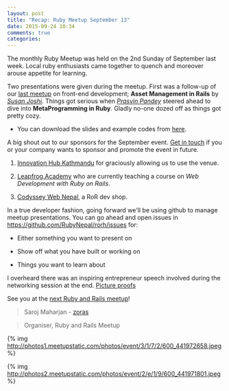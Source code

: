 ```yaml
---
layout: post
title: "Recap: Ruby Meetup September 13"
date: 2015-09-24 10:34
comments: true
categories: 
---
```


The monthly Ruby Meetup was held on the 2nd Sunday of September last week. Local ruby enthusiasts came together to quench and moreover arouse appetite for learning.

Two presentations were given during the meetup. First was a follow-up of our [last meetup](http://www.meetup.com/Nepal-Ruby-Users-Group/events/224417878/) on front-end development; **Asset Management in Rails** by [*Susan Joshi*](https://twitter.com/josisusan). Things got serious when [*Prasvin Pandey*](https://twitter.com/prasvinp) steered ahead to dive into **MetaProgramming in Ruby**. Gladly no-one dozed off as things got pretty cozy.

* You can download the slides and example codes from [here](http://www.meetup.com/Nepal-Ruby-Users-Group/files/).

A big shout out to our sponsors for the September event. [Get in touch](mailto:rubynepal.org@gmail.com) if you or your company wants to sponsor and promote the event in future.

1) [Innovation Hub Kathmandu](https://www.facebook.com/IHKathmandu) for graciously allowing us to use the venue.

2) [Leapfrog.Academy](http://leapfrog.academy/courses_ror.php) who are currently teaching a course on *Web Development with Ruby on Rails*.

3) [Codyssey Web Nepal](http://codysseynepal.com/), a RoR dev shop.

In a true developer fashion, going forward we'll be using github to manage meetup presentations. You can go ahead and open issues in https://github.com/RubyNepal/rorh/issues for: 

* Either something you want to present on

* Show off what you have built or working on

* Things you want to learn about

I overheard there was an inspiring entrepreneur speech involved during the networking session at the end. [Picture proofs](http://www.meetup.com/Nepal-Ruby-Users-Group/photos/26406995/)

See you at the [next Ruby and Rails meetup](http://www.meetup.com/Nepal-Ruby-Users-Group/)!

> Saroj Maharjan - [zoras](http://twitter.com/zoraslapen)

> Organiser, Ruby and Rails Meetup


{% img http://photos1.meetupstatic.com/photos/event/3/1/7/2/600_441972658.jpeg %}

{% img http://photos2.meetupstatic.com/photos/event/2/e/1/9/600_441971801.jpeg %}
